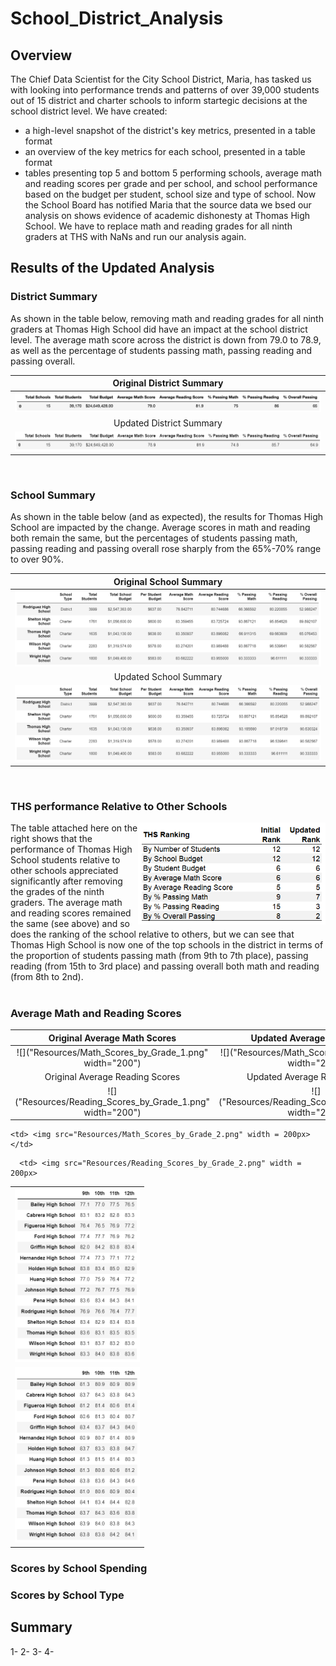 # School_District_Analysis

## Overview
The Chief Data Scientist for the City School District, Maria, has tasked us with looking into performance trends and patterns of over 39,000 students out of 15 district and charter schools to inform startegic decisions at the school district level.
We have created:
- a high-level snapshot of the district's key metrics, presented in a table format
- an overview of the key metrics for each school, presented in a table format
- tables presenting top 5 and bottom 5 performing schools, average math and reading scores per grade and per school, and school performance based on the budget per student, school size and type of school.
Now the School Board has notified Maria that the source data we bsed our analysis on shows evidence of academic dishonesty at Thomas High School. We have to replace math and reading grades for all ninth graders at THS with NaNs and run our analysis again.

## Results of the Updated Analysis

### District Summary

As shown in the table below, removing math and reading grades for all ninth graders at Thomas High School did have an impact at the school district level. The average math score across the district is down from 79.0 to 78.9, as well as the percentage of students passing math, passing reading and passing overall.

Original District Summary                |
:---------------------------------------:|
![](Resources/District_Summary_1.png)    |
Updated District Summary                 |
![](Resources/District_Summary_2.png)    |

<br>

### School Summary

As shown in the table below (and as expected), the results for Thomas High School are impacted by the change. Average scores in math and reading both remain the same, but the percentages of students passing math, passing reading and passing overall rose sharply from the 65%-70% range to over 90%.

Original School Summary                         |
:----------------------------------------------:|
![](Resources/Per_School_Summary_Tail_1.png)    |
Updated School Summary                          |
![](Resources/Per_School_Summary_Tail_2.png)    |

<br>

### THS performance Relative to Other Schools

<img align="right" src="Resources/THS_Ranking.png" width="300">
The table attached here on the right shows that the performance of Thomas High School students relative to other schools appreciated significantly after removing the grades of the ninth graders. The average math and reading scores remained the same (see above) and so does the ranking of the school relative to others, but we can see that Thomas High School is now one of the top schools in the district in terms of the proportion of students passing math (from 9th to 7th place), passing reading (from 15th to 3rd place) and passing overall both math and reading (from 8th to 2nd).

<br>

<br>

### Average Math and Reading Scores

Original Average Math Scores                                     | Updated Average Math Scores                                     |
:---------------------------------------------------------------:|:---------------------------------------------------------------:|
![]("Resources/Math_Scores_by_Grade_1.png" width="200")          | ![]("Resources/Math_Scores_by_Grade_2.png" width="200")         |
Original Average Reading Scores                                  | Updated Average Reading Scores                                  |
![]("Resources/Reading_Scores_by_Grade_1.png" width="200")       | ![]("Resources/Reading_Scores_by_Grade_2.png" width="200")      |

<table>
  <tr>
    <td> <img src="Resources/Math_Scores_by_Grade_1.png"  width = 200px></td>

    <td> <img src="Resources/Math_Scores_by_Grade_2.png" width = 200px></td>
   </tr> 
   <tr>
      <td> <img src="Resources/Reading_Scores_by_Grade_1.png" width = 200px></td>

      <td> <img src="Resources/Reading_Scores_by_Grade_2.png" width = 200px>
  </td>
  </tr>
</table>


### Scores by School Spending


### Scores by School Type


## Summary

1-
2- 
3- 
4- 
